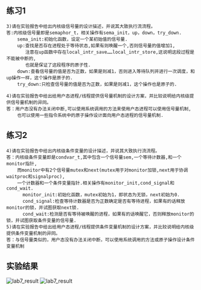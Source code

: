 ## 练习1 ##

```
3)请在实验报告中给出内核级信号量的设计描述，并说其大致执行流流程。
答:内核级信号量即是semaphor_t，相关操作有sema_init，up，down，try_down.
	sema_init:初始化函数，设定一个某初始值的信号量.
	up:查找是否存在进程处于等待状态,如果有则唤醒一个,否则信号量的值增加1,
	   注意在up函数中存在local_intr_save……local_intr_store,这说明这段过程是不能被中断的,
	   也就是保证了这段程序的原子性.
	down:查看信号量的值是否为正数，如果是则减1，否则进入等待队列并进行一次调度，和up操作一样，这个操作是原子的.
	try_down:只检查信号量的值是否为正数，如果是则减1，这个操作也是原子的.

4)请在实验报告中给出给用户态进程/线程提供信号量机制的设计方案，并比较说明给内核级提供信号量机制的异同。
答：用户态没有办法关闭中断,可以使用系统调用的方法来使用户态进程可以使用信号量机制,
    也可以使用一些指令系统中的原子操作设计面向用户态进程的信号量机制.
```

## 练习2 ##

```
4)请在实验报告中给出内核级条件变量的设计描述，并说其大致执行流流程。
答：内核级条件变量即是condvar_t,其中包含一个信号量sem,一个等待计数器,和一个monitor指针,
    而monitor中有2个信号量mutex和next(mutex用于对monitor加锁,next用于协调waitproc和signalproc),
    一个计数器和一个条件变量指针.相关操作有monitor_init,cond_signal和cond_wait.
      monitor_init:初始化函数，mutex初始为1，即状态为无锁，next初始为0.
      cond_signal:检查等待计数器是否为正数确定是否有等待进程，如果有的话释放monitor的锁，并试图获取next锁.
      cond_wait:检测是否有等待被唤醒的进程，如果有的话唤醒它，否则释放monitor的锁，并试图获取条件变量的信号量.
5)请在实验报告中给出给用户态进程/线程提供条件变量机制的设计方案，并比较说明给内核级提供条件变量机制的异同。
答：与信号量类似的，用户态没有办法关闭中断，可以使用系统调用的方法或原子操作设计条件变量机制
```

## 实验结果 ##

![lab7_result](http://postfiles16.naver.net/20150512_191/jaeyung1001_1431424911289v3umu_PNG/lab7_make_grade.png?type=w2)
![lab7_result](http://postfiles9.naver.net/20150512_248/jaeyung1001_1431424913007e6Ekt_PNG/lab7_make_qemu.png?type=w2)
